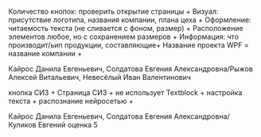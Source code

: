 Количество кнопок: проверить открытие страницы +
Визуал: присутствие логотипа, названия компании, плана цеха +
Оформление: читаемость текста (не сливается с фоном, размер) +
Расположение элементов любое, но с сохранением размеров +
Информация: что производит/ьип продукции, составляющие+
Название проекта WPF = название компании +

Кайрос Данила Евгеньевич, Солдатова Евгения Александровна/Рыжов Алексей Витальевич, Невесёлый Иван Валентинович 

кнопка СИЗ +
Страница СИЗ +
не использует Textblock +
настройка текста +
распознание нейросетью +

Кайрос Данила Евгеньевич, Солдатова Евгения Александровна/ Куликов Евгений 
оценка 5
